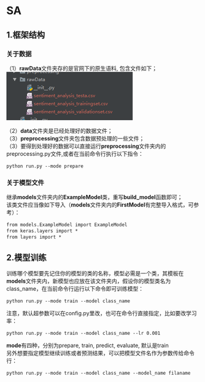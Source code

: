 # SA
## 1.框架结构
### 关于数据
（1）**rawData**文件夹存的是官网下的原生语料, 包含文件如下；  
        ![rawData](img/rawData.bmp)

（2）**data**文件夹是已经处理好的数据文件；  
（3）**preprocessing**文件夹包含数据预处理的一些文件；  
（3）要得到处理好的数据可以直接运行**preprocessing**文件夹内的preprocessing.py文件,或者在当前命令行执行以下指令：  

    python run.py --mode prepare   

### 关于模型文件
继承**models**文件夹内的**ExampleModel**类，重写**build_model**函数即可；  
该类文件应当像如下导入（**models**文件夹内的**FirstModel**有完整导入格式，可参考）：  

    from models.ExampleModel import ExampleModel
    from keras.layers import *
    from layers import *  
    
## 2.模型训练
训练哪个模型要先记住你的模型的类的名称，模型必需是一个类，其模板在**models**文件夹内，新模型也应放在该文件夹内，假设你的模型类名为class_name，在当前命令行运行以下命令即可训练模型：  

    python run.py --mode train --model class_name

注意，默认超参数可以在config.py里改，也可在命令行直接指定，比如要改学习率：  

    python run.py --mode train --model class_name --lr 0.001

**mode**有四种，分别为prepare, train, predict, evaluate, 默认是train  
另外想要指定模型继续训练或者预测结果，可以把模型文件名作为参数传给命令行：  

    python run.py --mode train --model class_name --model_name filaname   



